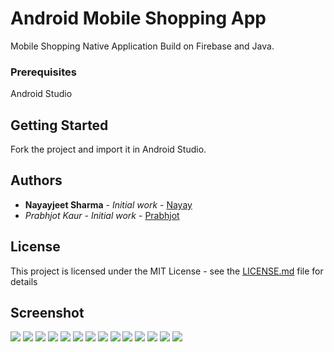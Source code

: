 # Android Mobile Shopping App

Mobile Shopping Native Application Build on Firebase and Java.

### Prerequisites

Android Studio

## Getting Started

Fork the project and import it in Android Studio.


## Authors

* **Nayayjeet Sharma** - *Initial work* - [Nayay](https://github.com/Nayay)
* *Prabhjot Kaur* - *Initial work* - [Prabhjot](https://github.com/Prabhjot143)

## License

This project is licensed under the MIT License - see the [LICENSE.md](LICENSE.md) file for details

## Screenshot
![](Screenshot/Screenshot_20190630-022150_Group12W2019Mad3125.jpg) ![](Screenshot/Screenshot_20190630-022156_Group12W2019Mad3125.jpg) ![](Screenshot/Screenshot_20190630-022212_Group12W2019Mad3125.jpg) 
![](Screenshot/Screenshot_20190630-022758_Group12W2019Mad3125.jpg) 
![](Screenshot/Screenshot_20190630-022156_Group12W2019Mad3125.jpg) 
![](Screenshot/Screenshot_20190630-022150_Group12W2019Mad3125.jpg) 
![](Screenshot/Screenshot_20190630-022156_Group12W2019Mad3125.jpg) 
![](Screenshot/Screenshot_20190630-022156_Group12W2019Mad3125.jpg) 
![](Screenshot/Screenshot_20190630-022156_Group12W2019Mad3125.jpg) 
![](Screenshot/Screenshot_20190630-022156_Group12W2019Mad3125.jpg) 
![](Screenshot/Screenshot_20190630-022150_Group12W2019Mad3125.jpg) 
![](Screenshot/Screenshot_20190630-022156_Group12W2019Mad3125.jpg) 
![](Screenshot/Screenshot_20190630-022156_Group12W2019Mad3125.jpg) 
![](Screenshot/Screenshot_20190630-022156_Group12W2019Mad3125.jpg) 
